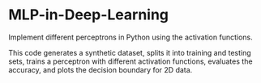 # MLP-in-Deep-Learning
Implement different perceptrons in Python using the activation functions.

This code generates a synthetic dataset, splits it into training and testing sets, trains a perceptron with different 
activation functions, evaluates the accuracy, and plots the decision boundary for 2D data. 
